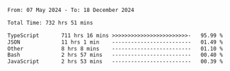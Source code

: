 
<!--START_SECTION:waka-->

```txt
From: 07 May 2024 - To: 18 December 2024

Total Time: 732 hrs 51 mins

TypeScript       711 hrs 16 mins >>>>>>>>>>>>>>>>>>>>>>>>-   95.99 %
JSON             11 hrs 1 min    -------------------------   01.49 %
Other            8 hrs 8 mins    -------------------------   01.10 %
Bash             2 hrs 57 mins   -------------------------   00.40 %
JavaScript       2 hrs 53 mins   -------------------------   00.39 %
```

<!--END_SECTION:waka-->

<!--

### Hi there 👋
**Iam-cesar/Iam-cesar** is a ✨ _special_ ✨ repository because its `README.md` (this file) appears on your GitHub profile.

Here are some ideas to get you started:

- 🔭 I’m currently working on ...
- 🌱 I’m currently learning ...
- 👯 I’m looking to collaborate on ...
- 🤔 I’m looking for help with ...
- 💬 Ask me about ...
- 📫 How to reach me: ...
- 😄 Pronouns: ...
- ⚡ Fun fact: ...
-->

